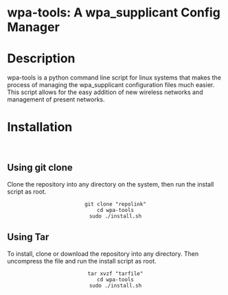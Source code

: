 # wpa-tools: A wpa_supplicant Config Manager
<h1>Description</h1>
  <p>wpa-tools is a python command line script for linux systems that makes the process of managing the wpa_supplicant configuration files much easier. This script allows for the easy addition of new wireless networks and management of present networks.
  </p>
<h1>Installation</h1>
<br>
<h2>Using git clone</h2>
  <p>Clone the repository into any directory on the system, then run the install script as root.</p>
  <div style="text-align: center;">

  <code>git clone "repolink"</code><br>
  <code>cd wpa-tools</code><br>
  <code>sudo ./install.sh</code>
  </div>

<h2>Using Tar</h2>
  <p>To install, clone or download the repository into any directory. Then uncompress the file and run the install script as root.</p>
  <div style="text-align: center;">

  <code>tar xvzf "tarfile"</code><br>
  <code>cd wpa-tools</code><br>
  <code>sudo ./install.sh</code><br>
  </div>
